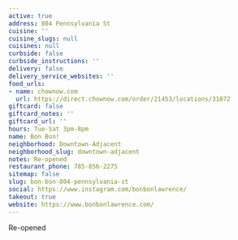 ```yaml
---
active: true
address: 804 Pennsylvania St
cuisine: ''
cuisine_slugs: null
cuisines: null
curbside: false
curbside_instructions: ''
delivery: false
delivery_service_websites: ''
food_urls:
- name: chownow.com
  url: https://direct.chownow.com/order/21453/locations/31072
giftcard: false
giftcard_notes: ''
giftcard_url: ''
hours: Tue-Sat 3pm-8pm
name: Bon Bon!
neighborhood: Downtown-Adjacent
neighborhood_slug: downtown-adjacent
notes: Re-opened
restaurant_phone: 785-856-2275
sitemap: false
slug: bon-bon-804-pennsylvania-st
social: https://www.instagram.com/bonbonlawrence/
takeout: true
website: https://www.bonbonlawrence.com/
---
```


Re-opened